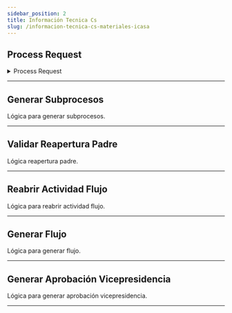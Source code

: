 ```yaml
---
sidebar_position: 2
title: Información Tecnica Cs
slug: /informacion-tecnica-cs-materiales-icasa
---
```


## Process Request

<details>
  <summary>Process Request</summary>
  <div>
    Este método se encarga de ejecutar todas las acciones posteriores al flujo del proceso.<br/><br/>
    Recibe como parametro:
    <ul>
      <li>
        <b>Hashtable hsData:</b> Información del formulario guardada en base de datos.
      </li>
      <li>
        <b>string sol_id:</b> Número de la solicitud.
      </li>
      <li>
        <b>string solAsunto2:</b> Id del asunto de la actividad.
      </li>
      <li>
        <b>string usuCodigo:</b> Código del usuario que genero la solicitud.
      </li>
      <li>
        <b>string procesoId:</b> Id del proceso.
      </li>
      <li>
        <b>string mail_solicitante:</b> Correo electrónico del solicitante.
      </li>
      <li>
        <b>string proType:</b> Cadena de texto que especifica si es “Creación”, “Extensión” ….
      </li>
    </ul>
  </div>

  <br/>

  <div>
    <details>
      <summary>Registrar Solicitud</summary>
      <pre>
        <code>if (asunto2 == (int)ASUNTOS.RegistrarSolicitud)</code>
      </pre>
      <div>
        <details>
          <summary>Si la anterior condición se cumple:</summary>
          <p></p>
          <pre>
            <code>if (Utilidades.getValue(hsData, "80TSUBPROCESOS") == "" && (accion == "CREAR" || accion == "EXTENDER"))</code>
          </pre>
          <div>
            <details>
              <summary>Si la anterior condición se cumple:</summary>
              <pre>
                <code>if(Utilidades.getValue(hsData, "80EXT_STORAGE") != "SI")</code>
              </pre>
              <p>Por último, si se cumple esta condición se lanza el método encargado de generar Subprocesos y se le pasa por parámetro el número de la solicitud, el id del proceso y los datos traídos de la base de datos en el HashTable.</p>
              <pre>
                <code><a href="#generar-subprocesos">generarSubprocesos(sol_id, procesoId, hsData)</a></code>
              </pre>
            </details>
          </div>
        </details>
      </div>
      <div>
        <details>
          <summary>De lo contrario</summary>
            <pre>
              <code>if (<a href="#validar-reapertura-padre">validarReaperturaPadre(hsData, procesoId)</a>)</code>
            </pre>
            <div>
              <details>
                <summary>Si la anterior condición se cumple:</summary>
                <p>Se saca la información del TAG "80TASUIDPADRE" y se guarda en la variable <b>string asuId</b> y si esta variable es diferente a vacío se lanza el método para reabrir la actividad y se le pasa el <b>string asuId</b>, el id del proceso y la información traída de la base de datos.</p>
                <pre>
                  <code><a href="#reabrir-actividad-flujo">reabrirActividadFlujo(asuId, procesoId, hsData)</a></code>
                </pre>
              </details>
            </div>
            <pre>
              <code>if (Utilidades.getValue(hsData, "90TMCOLS") == "" && Utilidades.getValue(hsData, "91TMCOLS") == "")</code>
            </pre>
            <div>
              <details>
                <summary>Si la anterior condición se cumple:</summary>
                <p>Se lanza el método que genera el flujo y se le pasa como parámetro el número de solicitud, el id del proceso, el id del asunto de la actividad y los datos traídos de la base de datos.</p>
                <pre>
                  <code><a href="#generar-flujo">generarFlujo(sol_id, procesoId, asunto2, hsData)</a></code>
                </pre>
              </details>
            </div>
            <pre>
              <code>if (Utilidades.getValue(hsData, "80R2").ToUpper() == "MODIFICAR" && Utilidades.getValue(hsData, "80TMODBASICDATA") == "SI")</code>
            </pre>
            <div>
              <details>
                <summary>Si la anterior condición se cumple:</summary>
                <p>Se lanza el método que genera la tarea de aprobación de vicepresidencia y se le pasa como parámetro el id del proceso y los datos traídos de la base de datos.</p>
                <pre>
                  <code><a href="#generar-aprobación-vicepresidencia">generarAprobacionVicepresidencia(procesoId, hsData)</a></code>
                </pre>
              </details>
            </div>
        </details>
      </div>
    </details>
  </div>

  <div>
    <details>
      <summary>Aprobación Vicepresidencia</summary>
      <pre>
        <code>if (asunto2 == (int)ASUNTOS.AprobacionVicepresidencia)</code>
      </pre>
    </details>
  </div>

  <div>
    <details>
      <summary>Registrar Datos Planificación Base</summary>
      <pre>
        <code>if (asunto2 == (int)ASUNTOS.RegistrarDatosPlanificacionBase)</code>
      </pre>
    </details>
  </div>

  <div>
    <details>
      <summary>Registrar Datos Impuestos</summary>
      <pre>
        <code>if (asunto2 == (int)ASUNTOS.RegistrarDatosImpuestos)</code>
      </pre>
    </details>
  </div>

  <div>
    <details>
      <summary>Registrar Planificación Producción</summary>
      <pre>
        <code>if (asunto2 == (int)ASUNTOS.RegistrarPlanificacionProduccion)</code>
      </pre>
    </details>
  </div>

  <div>
    <details>
      <summary>Registrar Planificación Contabilidad</summary>
      <pre>
        <code>if (asunto2 == (int)ASUNTOS.RegistrarPlanificacionContabilidad)</code>
      </pre>
    </details>
  </div>

  <div>
    <details>
      <summary>Registrar Planificación Compras</summary>
      <pre>
        <code>if (asunto2 == (int)ASUNTOS.RegistrarPlanificacionCompras)</code>
      </pre>
    </details>
  </div>

  <div>
    <details>
      <summary>Registrar Datos Calidad</summary>
      <pre>
        <code>if (asunto2 == (int)ASUNTOS.RegistrarDatosCalidad)</code>
      </pre>
    </details>
  </div>

  <div>
    <details>
      <summary>Registrar Información Costos</summary>
      <pre>
        <code>if (asunto2 == (int)ASUNTOS.RegistrarInformacionCostos)</code>
      </pre>
    </details>
  </div>

  <div>
    <details>
      <summary>Registrar Información Ventas</summary>
      <pre>
        <code>if (asunto2 == (int)ASUNTOS.RegistrarInformacionVentas)</code>
      </pre>
    </details>
  </div>

  <div>
    <details>
      <summary>Registrar Información Almacenamiento</summary>
      <pre>
        <code>if (asunto2 == (int)ASUNTOS.RegistrarInformacionAlmacenamiento)</code>
      </pre>
    </details>
  </div>

  <div>
    <details>
      <summary>Realizar Validacion Técnica</summary>
      <pre>
        <code>if (asunto2 == (int)ASUNTOS.RealizarValidacionTecnica)</code>
      </pre>
    </details>
  </div>

  <div>
    <details>
      <summary>Revisar Crear SAP</summary>
      <pre>
        <code>if (asunto2 == (int)ASUNTOS.RevisarCrearSAP)</code>
      </pre>
    </details>
  </div>
</details>

---

## Generar Subprocesos

Lógica para generar subprocesos.

---

## Validar Reapertura Padre

Lógica reapertura padre.

---

## Reabrir Actividad Flujo

Lógica para reabrir actividad flujo.

---

## Generar Flujo

Lógica para generar flujo.

---

## Generar Aprobación Vicepresidencia

Lógica para generar aprobación vicepresidencia.

---